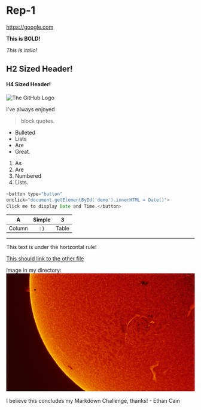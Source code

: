 # Rep-1

<https://google.com>

**This is BOLD!**

_This is italic!_

## H2 Sized Header!

#### H4 Sized Header!

![The GitHub Logo](https://upload.wikimedia.org/wikipedia/commons/thumb/9/91/Octicons-mark-github.svg/1200px-Octicons-mark-github.svg.png)

I've always enjoyed
>block quotes.

* Bulleted
* Lists
* Are
* Great.

1. As
2. Are
3. Numbered
4. Lists.

```javascript
<button type="button"
onclick="document.getElementById('demo').innerHTML = Date()">
Click me to display Date and Time.</button>
```
| A | Simple | 3 |
|---|:------:|---|
|Column| : ) |Table|

___
This text is under the horizontal rule!

[This should link to the other file](second)

Image in my directory: 
![Space Background](DoZSJKu.jpg)

I believe this concludes my Markdown Challenge, thanks! - Ethan Cain
